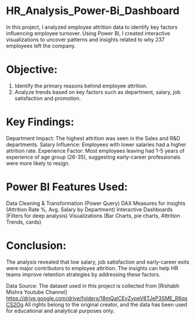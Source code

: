 # HR_Analysis_Power-Bi_Dashboard
In this project, I analyzed employee attrition data to identify key factors influencing employee turnover. Using Power BI, I created interactive visualizations to uncover patterns and insights related to why 237 employees left the company.
# Objective:
1. Identify the primary reasons behind employee attrition.
2. Analyze trends based on key factors such as department, salary, job satisfaction and promotion.
# Key Findings:
Department Impact: The highest attrition was seen in the Sales and R&D departments.
Salary Influence: Employees with lower salaries had a higher attrition rate.
Experience Factor: Most employees leaving had 1-5 years of experience of age group (26-35), suggesting early-career professionals were more likely to resign.
# Power BI Features Used:
Data Cleaning & Transformation (Power Query)
DAX Measures for insights (Attrition Rate %, Avg. Salary by Department)
Interactive Dashboards (Filters for deep analysis)
Visualizations (Bar Charts, pie charts, Attrition Trends, cards)
# Conclusion:
The analysis revealed that low salary, job satisfaction and early-career exits were major contributors to employee attrition. The insights can help HR teams improve retention strategies by addressing these factors.

Data Source: 
The dataset used in this project is collected from [Rishabh Mishra Youtube Channel]
https://drive.google.com/drive/folders/18mQalCEyZypeV8TJeP3SME_R6qsCS2Og
All rights belong to the original creator, and the data has been used for educational and analytical purposes only.
